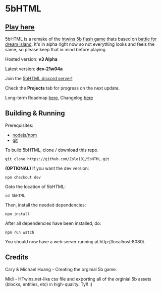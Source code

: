 # 5bHTML

## [Play here](https://5b.zelo.dev/)

5bHTML is a remake of the [htwins 5b flash game](https://bfdi.tv/5b/) thats based on [battle for dream island](https://www.youtube.com/user/jacknjellify). It's in alpha right now so not everything looks and feels the same, so please keep that in mind before playing.

Hosted version: **v3 Alpha**

Latest version: **dev-21w04a**

Join the [5bHTML discord server!](https://discord.gg/um5KWabefm)

Check the **Projects** tab for progress on the next update.

Long-term Roadmap [here](docs/ROADMAP.md), Changelog [here](docs/CHANGELOG.md)

## Building & Running

Prerequisites:
- [nodejs/npm](https://nodejs.org/en/)
- [git](https://git-scm.com/)

To build 5bHTML, clone / download this repo.

`git clone https://github.com/Zolo101/5bHTML.git`

**(OPTIONAL)** If you want the dev version:

`npm checkout dev`

Goto the location of 5bHTML:

`cd 5bHTML`

Then, install the needed dependencies:

`npm install`

After all dependencies have been installed, do:

`npm run watch`

You should now have a web server running at http://localhost:8080/.

## Credits

Cary & Michael Huang - Creating the orginial 5b game.

Midi - HTwins.net-like css file and exporting all of the orginial 5b assets (blocks, entities, etc) in high-quality. Ty!! :)